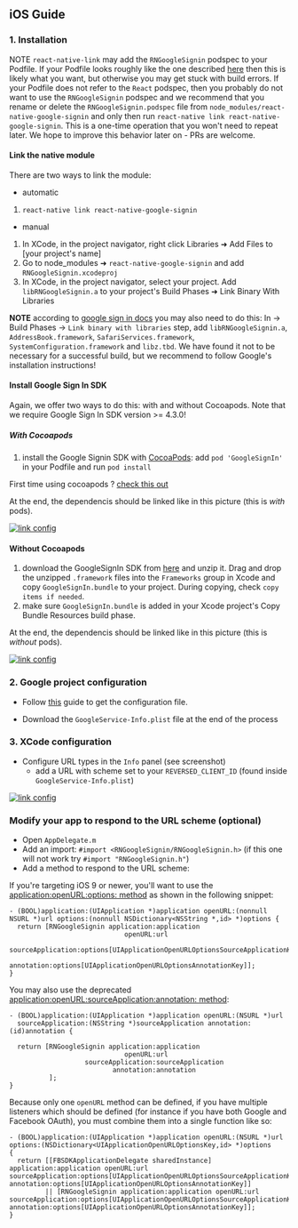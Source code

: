 ## iOS Guide

### 1. Installation

NOTE `react-native-link` may add the `RNGoogleSignin` podspec to your Podfile. If your Podfile looks roughly like the one described [here](http://facebook.github.io/react-native/docs/integration-with-existing-apps#configuring-cocoapods-dependencies) then this is likely what you want, but otherwise you may get stuck with build errors. If your Podfile does not refer to the `React` podspec, then you probably do not want to use the `RNGoogleSignin` podspec and we recommend that you rename or delete the `RNGoogleSignin.podspec` file from `node_modules/react-native-google-signin` and only then run `react-native link react-native-google-signin`. This is a one-time operation that you won't need to repeat later. We hope to improve this behavior later on - PRs are welcome.

#### Link the native module

There are two ways to link the module:

- automatic

1. `react-native link react-native-google-signin`

- manual

1. In XCode, in the project navigator, right click Libraries ➜ Add Files to [your project's name]
2. Go to node_modules ➜ `react-native-google-signin` and add `RNGoogleSignin.xcodeproj`
3. In XCode, in the project navigator, select your project. Add `libRNGoogleSignin.a` to your project's Build Phases ➜ Link Binary With Libraries

**NOTE** according to [google sign in docs](https://developers.google.com/identity/sign-in/ios/sdk/) you may also need to do this: In <your target> -> Build Phases -> `Link binary with libraries` step, add `libRNGoogleSignin.a`, `AddressBook.framework`, `SafariServices.framework`, `SystemConfiguration.framework` and `libz.tbd`. We have found it not to be necessary for a successful build, but we recommend to follow Google's installation instructions!

#### Install Google Sign In SDK

Again, we offer two ways to do this: with and without Cocoapods. Note that we require Google Sign In SDK version >= 4.3.0!

##### With Cocoapods

1. install the Google Signin SDK with [CocoaPods](https://cocoapods.org/): add `pod 'GoogleSignIn'` in your Podfile and run `pod install`

First time using cocoapods ? [check this out](./how-cocoapods.md)

At the end, the dependencis should be linked like in this picture (this is _with_ pods).

[![link config](img/buildPhasesWithPods.png)](img/buildPhasesWithPods.png?raw=true)

#### Without Cocoapods

1. download the GoogleSignIn SDK from [here](https://developers.google.com/identity/sign-in/ios/sdk/) and unzip it. Drag and drop the unzipped `.framework` files into the `Frameworks` group in Xcode and copy `GoogleSignIn.bundle` to your project. During copying, check `copy items if needed`.
2. make sure `GoogleSignIn.bundle` is added in your Xcode project's Copy Bundle Resources build phase.

At the end, the dependencis should be linked like in this picture (this is _without_ pods).

[![link config](img/buildPhasesWithoutPods.png)](img/buildPhasesWithoutPods.png?raw=true)

### 2. Google project configuration

- Follow [this](./get-config-file.md) guide to get the configuration file.

- Download the `GoogleService-Info.plist` file at the end of the process

### 3. XCode configuration

- Configure URL types in the `Info` panel (see screenshot)
  - add a URL with scheme set to your `REVERSED_CLIENT_ID` (found inside `GoogleService-Info.plist`)

[![link config](img/urlTypes.png)](img/urlTypes.png?raw=true)

### Modify your app to respond to the URL scheme (optional)

- Open `AppDelegate.m`
- Add an import: `#import <RNGoogleSignin/RNGoogleSignin.h>` (if this one will not work try `#import "RNGoogleSignin.h"`)
- Add a method to respond to the URL scheme:

If you're targeting iOS 9 or newer, you'll want to use the [application:openURL:options: method](https://developer.apple.com/documentation/uikit/uiapplicationdelegate/1623112-application?language=objc) as shown in the following snippet:

```objC
- (BOOL)application:(UIApplication *)application openURL:(nonnull NSURL *)url options:(nonnull NSDictionary<NSString *,id> *)options {
  return [RNGoogleSignin application:application
                             openURL:url
                   sourceApplication:options[UIApplicationOpenURLOptionsSourceApplicationKey]
                          annotation:options[UIApplicationOpenURLOptionsAnnotationKey]];
}
```

You may also use the deprecated [application:openURL:sourceApplication:annotation: method](https://developer.apple.com/documentation/uikit/uiapplicationdelegate/1623073-application?language=objc):

```objc
- (BOOL)application:(UIApplication *)application openURL:(NSURL *)url
  sourceApplication:(NSString *)sourceApplication annotation:(id)annotation {

  return [RNGoogleSignin application:application
                             openURL:url
                   sourceApplication:sourceApplication
                          annotation:annotation
          ];
}
```

Because only one `openURL` method can be defined, if you have multiple listeners which should be defined (for instance if you have both Google and Facebook OAuth), you must combine them into a single function like so:

```objc
- (BOOL)application:(UIApplication *)application openURL:(NSURL *)url options:(NSDictionary<UIApplicationOpenURLOptionsKey,id> *)options
{
  return [[FBSDKApplicationDelegate sharedInstance] application:application openURL:url sourceApplication:options[UIApplicationOpenURLOptionsSourceApplicationKey] annotation:options[UIApplicationOpenURLOptionsAnnotationKey]]
         || [RNGoogleSignin application:application openURL:url sourceApplication:options[UIApplicationOpenURLOptionsSourceApplicationKey] annotation:options[UIApplicationOpenURLOptionsAnnotationKey]];
}
```
